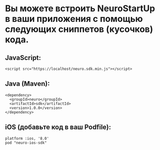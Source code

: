 # Вы можете встроить NeuroStartUp в ваши приложения с помощью следующих сниппетов (кусочков) кода.

## JavaScript:
```
<script src="https://localhost/neuro.sdk.min.js"></script>
```

## Java (Maven):
```
<dependency>
  <groupId>neuro</groupId>
  <artifactId>sdk</artifactId>
  <version>1.0.0</version>
</dependency>
```

## iOS (добавьте код в ваш Podfile):
```
platform :ios, '8.0'
pod "neuro-ios-sdk"
```
